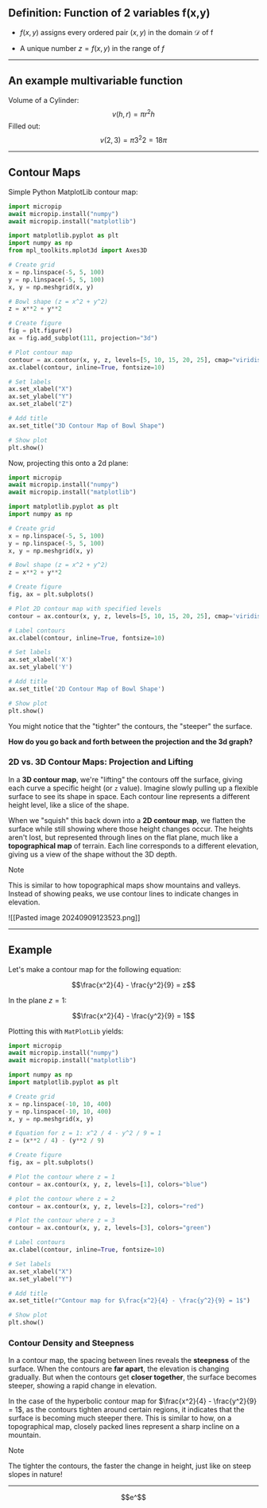 
## Definition: Function of 2 variables f(x,y)

- $f(x,y)$ assigns every ordered pair $(x,y)$ in the domain $\mathcal{D}$ of f

- A unique number $z = f(x,y)$ in the range of $f$

---

## An example multivariable function

Volume of a Cylinder:
$$ v(h,r) = \pi r^2 h $$
Filled out:
$$ v(2,3) = \pi 3^2 2 = 18 \pi $$


---

## Contour Maps

Simple Python MatplotLib contour map:

```python
import micropip
await micropip.install("numpy")
await micropip.install("matplotlib")

import matplotlib.pyplot as plt
import numpy as np
from mpl_toolkits.mplot3d import Axes3D

# Create grid
x = np.linspace(-5, 5, 100)
y = np.linspace(-5, 5, 100)
x, y = np.meshgrid(x, y)

# Bowl shape (z = x^2 + y^2)
z = x**2 + y**2

# Create figure
fig = plt.figure()
ax = fig.add_subplot(111, projection="3d")

# Plot contour map
contour = ax.contour(x, y, z, levels=[5, 10, 15, 20, 25], cmap="viridis", extend3d=True)
ax.clabel(contour, inline=True, fontsize=10)

# Set labels
ax.set_xlabel("X")
ax.set_ylabel("Y")
ax.set_zlabel("Z")

# Add title
ax.set_title("3D Contour Map of Bowl Shape")

# Show plot
plt.show()
```

Now, projecting this onto a 2d plane:

```python
import micropip
await micropip.install("numpy")
await micropip.install("matplotlib")

import matplotlib.pyplot as plt
import numpy as np

# Create grid
x = np.linspace(-5, 5, 100)
y = np.linspace(-5, 5, 100)
x, y = np.meshgrid(x, y)

# Bowl shape (z = x^2 + y^2)
z = x**2 + y**2

# Create figure
fig, ax = plt.subplots()

# Plot 2D contour map with specified levels
contour = ax.contour(x, y, z, levels=[5, 10, 15, 20, 25], cmap='viridis')

# Label contours
ax.clabel(contour, inline=True, fontsize=10)

# Set labels
ax.set_xlabel('X')
ax.set_ylabel('Y')

# Add title
ax.set_title('2D Contour Map of Bowl Shape')

# Show plot
plt.show()
```

You might notice that the "tighter" the contours, the "steeper" the surface.

**How do you go back and forth between the projection and the 3d graph?**

### 2D vs. 3D Contour Maps: Projection and Lifting

In a **3D contour map**, we're "lifting" the contours off the surface, giving each curve a specific height (or `z` value). Imagine slowly pulling up a flexible surface to see its shape in space. Each contour line represents a different height level, like a slice of the shape.

When we "squish" this back down into a **2D contour map**, we flatten the surface while still showing where those height changes occur. The heights aren't lost, but represented through lines on the flat plane, much like a **topographical map** of terrain. Each line corresponds to a different elevation, giving us a view of the shape without the 3D depth.

> [!NOTE]
> This is similar to how topographical maps show mountains and valleys. Instead of showing peaks, we use contour lines to indicate changes in elevation.
> 
> ![[Pasted image 20240909123523.png]]


---

## Example

Let's make a contour map for the following equation:

$$\frac{x^2}{4} - \frac{y^2}{9} = z$$

In the plane $z=1$:

$$\frac{x^2}{4} - \frac{y^2}{9} = 1$$

Plotting this with `MatPlotLib` yields:

```python
import micropip
await micropip.install("numpy")
await micropip.install("matplotlib")

import numpy as np
import matplotlib.pyplot as plt

# Create grid
x = np.linspace(-10, 10, 400)
y = np.linspace(-10, 10, 400)
x, y = np.meshgrid(x, y)

# Equation for z = 1: x^2 / 4 - y^2 / 9 = 1
z = (x**2 / 4) - (y**2 / 9)

# Create figure
fig, ax = plt.subplots()

# Plot the contour where z = 1
contour = ax.contour(x, y, z, levels=[1], colors="blue")

# plot the contour where z = 2
contour = ax.contour(x, y, z, levels=[2], colors="red")

# Plot the contour where z = 3
contour = ax.contour(x, y, z, levels=[3], colors="green")

# Label contours
ax.clabel(contour, inline=True, fontsize=10)

# Set labels
ax.set_xlabel("X")
ax.set_ylabel("Y")

# Add title
ax.set_title(r"Contour map for $\frac{x^2}{4} - \frac{y^2}{9} = 1$")

# Show plot
plt.show()
```

### Contour Density and Steepness

In a contour map, the spacing between lines reveals the **steepness** of the surface. When the contours are **far apart**, the elevation is changing gradually. But when the contours get **closer together**, the surface becomes steeper, showing a rapid change in elevation.

In the case of the hyperbolic contour map for $\frac{x^2}{4} - \frac{y^2}{9} = 1$, as the contours tighten around certain regions, it indicates that the surface is becoming much steeper there. This is similar to how, on a topographical map, closely packed lines represent a sharp incline on a mountain.

> [!NOTE]
> The tighter the contours, the faster the change in height, just like on steep slopes in nature!

---

$$e^$$
```tasks

```